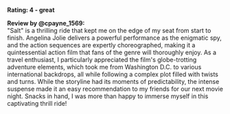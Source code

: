 **Rating: 4 - great**

**Review by @cpayne_1569:**  
"Salt" is a thrilling ride that kept me on the edge of my seat from start to finish. Angelina Jolie delivers a powerful performance as the enigmatic spy, and the action sequences are expertly choreographed, making it a quintessential action film that fans of the genre will thoroughly enjoy. As a travel enthusiast, I particularly appreciated the film's globe-trotting adventure elements, which took me from Washington D.C. to various international backdrops, all while following a complex plot filled with twists and turns. While the storyline had its moments of predictability, the intense suspense made it an easy recommendation to my friends for our next movie night. Snacks in hand, I was more than happy to immerse myself in this captivating thrill ride!